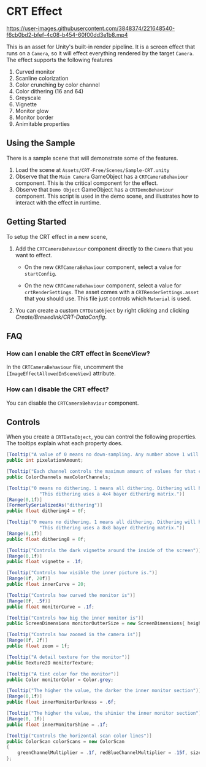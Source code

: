 # CRT Effect


https://user-images.githubusercontent.com/3848374/221648540-f6cb0bd2-bfef-4c08-b454-60f00dd3e1b8.mp4


This is an asset for Unity's built-in render pipeline. It is a screen effect that runs on a `Camera`, so it will effect
everything rendered by the target `Camera`. 
The effect supports the following features

1. Curved monitor 
2. Scanline colorization
3. Color crunching by color channel
4. Color dithering (16 and 64)
5. Greyscale
6. Vignette
7. Monitor glow
8. Monitor border
9. Animitable properties 

## Using the Sample

There is a sample scene that will demonstrate some of the features.

1. Load the scene at `Assets/CRT-Free/Scenes/Sample-CRT.unity`
2. Observe that the `Main Camera` GameObject has a `CRTCameraBehaviour` component. This is the critical component for the effect. 
3. Observe that `Demo Object` GameObject has a `CRTDemoBehaviour` component. This script is used in the demo scene, and illustrates how to interact with the effect in runtime. 

## Getting Started

To setup the CRT effect in a new scene, 
1. Add the `CRTCameraBehaviour` component directly to the `Camera` that you want to effect.
    - On the new `CRTCameraBehaviour` component, select a value for `startConfig`. 

    - On the new `CRTCameraBehaviour` component, select a value for `crtRenderSettings`. The asset comes with a `CRTRenderSettings.asset` that you should use. This file just controls which `Material` is used. 

2. You can create a custom `CRTDataObject` by right clicking and clicking _Create/BrewedInk/CRT-DataConfig_. 

## FAQ

### How can I enable the CRT effect in SceneView?
In the `CRTCameraBehaviour` file, uncomment the `[ImageEffectAllowedInSceneView]` attribute.

### How can I disable the CRT effect?
You can disable the `CRTCameraBehaviour` component.

## Controls

When you create a `CRTDataObject`, you can control the following properties. The tooltips explain what each property does. 
```csharp
[Tooltip("A value of 0 means no down-sampling. Any number above 1 will down-sample the texture by the value.")]
public int pixelationAmount;

[Tooltip("Each channel controls the maximum amount of values for that channel. A value of 0 means infinite values.")]
public ColorChannels maxColorChannels;

[Tooltip("0 means no dithering. 1 means all dithering. Dithering will help shade a color crunched image to look like it has more coloring that it really does. " +
            "This dithering uses a 4x4 bayer dithering matrix.")]
[Range(0,1f)]
[FormerlySerializedAs("dithering")]
public float dithering4 = 0f;

[Tooltip("0 means no dithering. 1 means all dithering. Dithering will help shade a color crunched image to look like it has more coloring that it really does. " +
            "This dithering uses a 8x8 bayer dithering matrix.")]
[Range(0,1f)]
public float dithering8 = 0f;

[Tooltip("Controls the dark vignette around the inside of the screen")]
[Range(0,1f)]
public float vignette = .1f;

[Tooltip("Controls how visible the inner picture is.")]
[Range(0f, 20f)]
public float innerCurve = 20;

[Tooltip("Controls how curved the monitor is")]
[Range(0f, .5f)]
public float monitorCurve = .1f;

[Tooltip("Controls how big the inner monitor is")]
public ScreenDimensions monitorOutterSize = new ScreenDimensions{ height = .1f, width = .1f};

[Tooltip("Controls how zoomed in the camera is")]
[Range(0f, 2f)]
public float zoom = 1f;

[Tooltip("A detail texture for the monitor")]
public Texture2D monitorTexture;

[Tooltip("A tint color for the monitor")]
public Color monitorColor = Color.grey;

[Tooltip("The higher the value, the darker the inner monitor section")]
[Range(0,1f)]
public float innerMonitorDarkness = .6f;

[Tooltip("The higher the value, the shinier the inner monitor section")] 
[Range(0, 1f)]
public float innerMonitorShine = .1f;

[Tooltip("Controls the horizontal scan color lines")]
public ColorScan colorScans = new ColorScan
{
    greenChannelMultiplier = .1f, redBlueChannelMultiplier = .15f, sizeMultiplier = 2
};

```

